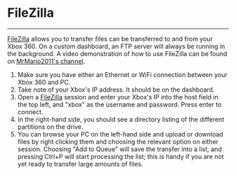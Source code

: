 # FileZilla

------

[FileZilla](https://filezilla-project.org/) allows you to transfer files can be transferred to and from your Xbox  360. On a custom dashboard, an FTP server will always be running in the  background. A video demonstration of how to use FileZilla can be found  on [MrMario2011's channel](https://youtu.be/QVxGZIbRZ_w?list=PL1CadovfabPskGb2Ur4kBGzD5s7DzQw5I).

1. Make sure you have either an Ethernet or WiFi connection between your Xbox 360 and PC.
2. Take note of your Xbox's IP address. It should be on the dashboard.
3. Open a [FileZilla](https://filezilla-project.org/) session and enter your Xbox's IP into the host field in the top left,  and "xbox" as the username and password. Press enter to connect.
4. In the right-hand side, you should see a directory listing of the different partitions on the drive. 
5. You can browse your PC on the left-hand side and upload or download  files by right clicking them and choosing the relevant option on either  session. Choosing "Add to Queue" will save the transfer into a list, and pressing Ctrl+P will start processing the list; this is handy if you  are not yet ready to transfer large amounts of files.